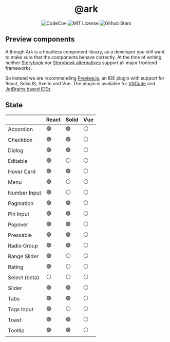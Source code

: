 <h1 align="center">@ark</h1>

<p align="center">
  <img alt="CodeCov" src="https://codecov.io/gh/chakra-ui/ark/branch/main/graph/badge.svg?token=O6BB59DHJ4"/>
  <img alt="MIT License" src="https://img.shields.io/github/license/chakra-ui/ark"/>
  <img alt="Github Stars" src="https://badgen.net/github/stars/chakra-ui/ark" />
</p>

## Preview components

Although Ark is a headless component library, as a developer you still want to make sure that the components behave correctly.
At the time of writing neither [Storybook](https://storybook.js.org/docs/react/api/frameworks-feature-support) nor [Storybook alternatives](https://histoire.dev/) support all major frontend frameworks.

So instead we are recommending [Preview.js](https://previewjs.com/), an IDE plugin with support for React, SolidJS, Svelte and Vue.
The plugin is available for [VSCode](https://marketplace.visualstudio.com/items?itemName=zenclabs.previewjs) and [JetBrains based IDEs](https://plugins.jetbrains.com/plugin/17569-react-preview--deprecated-in-favor-of-preview-js/).

## State

|               | React | Solid | Vue |
| ------------- | ----- | ----- | --- |
| Accordion     | 🟢    | 🟢    | ⚪  |
| Checkbox      | 🟢    | 🟢    | ⚪  |
| Dialog        | 🟢    | 🟢    | ⚪  |
| Editable      | 🟢    | ⚪    | ⚪  |
| Hover Card    | 🟢    | 🟢    | ⚪  |
| Menu          | 🟢    | ⚪    | ⚪  |
| Number Input  | 🟢    | ⚪    | ⚪  |
| Pagination    | 🟢    | 🟢    | ⚪  |
| Pin Input     | 🟢    | 🟢    | ⚪  |
| Popover       | 🟢    | 🟢    | ⚪  |
| Pressable     | 🟢    | 🟢    | ⚪  |
| Radio Group   | 🟢    | 🟢    | ⚪  |
| Range Slider  | 🟢    | ⚪    | ⚪  |
| Rating        | 🟢    | ⚪    | ⚪  |
| Select (beta) | ⚪    | ⚪    | ⚪  |
| Slider        | 🟢    | 🟢    | ⚪  |
| Tabs          | 🟢    | 🟢    | ⚪  |
| Tags Input    | 🟢    | ⚪    | ⚪  |
| Toast         | 🟢    | 🟢    | ⚪  |
| Tooltip       | 🟢    | 🟢    | ⚪  |
